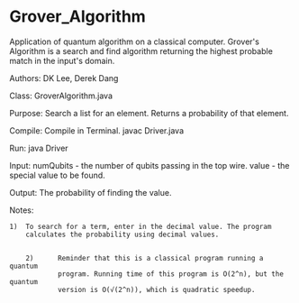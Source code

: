 # Grover_Algorithm
Application of quantum algorithm on a classical computer. Grover's Algorithm is a search and find algorithm returning the highest probable match in the input's domain.

Authors:	DK Lee, Derek Dang

Class: 		GroverAlgorithm.java

Purpose:	Search a list for an element. Returns a probability of that element.

Compile:	Compile in Terminal.
			javac Driver.java

Run:		java Driver	

Input:		numQubits - the number of qubits passing in the top wire.
		    value - the special value to be found.

Output:         The probability of finding the value.

Notes:

	1)	To search for a term, enter in the decimal value. The program
		calculates the probability using decimal values.


        2)      Reminder that this is a classical program running a quantum
                program. Running time of this program is O(2^n), but the quantum
                version is O(√(2^n)), which is quadratic speedup.
